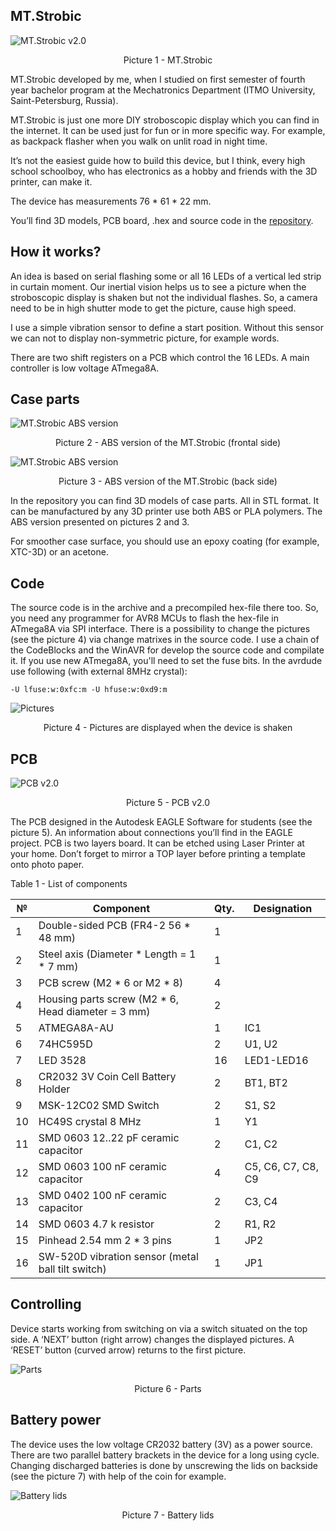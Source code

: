 ## MT.Strobic

![MT.Strobic v2.0](/img/1.png)
<p align="center">Picture 1 - MT.Strobic</p>

MT.Strobic developed by me, when I studied on first semester of fourth year bachelor program at the Mechatronics Department (ITMO University, Saint-Petersburg, Russia).

MT.Strobic is just one more DIY stroboscopic display which you can find in the internet. It can be used just for fun or in more specific way. For example, as backpack flasher when you walk on unlit road in night time.

It’s not the easiest guide how to build this device, but I think, every high school schoolboy, who has electronics as a hobby and friends with the 3D printer, can make it.

The device has measurements 76 * 61 * 22 mm.

You’ll find 3D models, PCB board, .hex and source code in the [repository](https://github.com/mangust01/MT.Strobic/tree/master/release).

## How it works?

An idea is based on serial flashing some or all 16 LEDs of a vertical led strip in curtain moment. Our inertial vision helps us to see a picture when the stroboscopic display is shaken but not the individual flashes. So, a camera need to be in high shutter mode to get the picture, cause high speed.

I use a simple vibration sensor to define a start position. Without this sensor we can not to display non-symmetric picture, for example words.

There are two shift registers on a PCB which control the 16 LEDs. A main controller is low voltage ATmega8A.

## Case parts

![MT.Strobic ABS version](/img/5.png)
<p align="center">Picture 2 - ABS version of the MT.Strobic (frontal side)</p>

![MT.Strobic ABS version](/img/6.png)
<p align="center">Picture 3 - ABS version of the MT.Strobic (back side)</p>

In the repository you can find 3D models of case parts. All in STL format. It can be manufactured by any 3D printer use both ABS or PLA polymers. The ABS version presented on pictures 2 and 3.

For smoother case surface, you should use an epoxy coating (for example, XTC-3D) or an acetone.

## Code

The source code is in the archive and a precompiled hex-file there too. So, you need any programmer for AVR8 MCUs to flash the hex-file in ATmega8A via SPI interface. There is a possibility to change the pictures (see the picture 4) via change matrixes in the source code. I use a chain of the CodeBlocks and the WinAVR for develop the source code and compilate it.
If you use new ATmega8A, you'll need to set the fuse bits. In the avrdude use following (with external 8MHz crystal):

    -U lfuse:w:0xfc:m -U hfuse:w:0xd9:m

![Pictures](/img/7.png)
<p align="center">Picture 4 - Pictures are displayed when the device is shaken</p>

## PCB

![PCB v2.0](/img/PCB.png)
<p align="center">Picture 5 - PCB v2.0</p>

The PCB designed in the Autodesk EAGLE Software for students (see the picture 5). An information about connections you’ll find in the EAGLE project. PCB is two layers board. It can be etched using Laser Printer at your home. Don’t forget to mirror a TOP layer before printing a template onto photo paper.

Table 1 - List of components

 №  |    Component                                            |    Qty.    |    Designation             
----|---------------------------------------------------------|------------|----------------------------
 1  |    Double-sided PCB   (FR4-2 56 * 48 mm)                |    1       |                            
 2  |    Steel axis   (Diameter * Length = 1 * 7 mm)          |    1       |                            
 3  |    PCB screw   (M2 * 6 or M2 * 8)                       |    4       |                            
 4  |    Housing parts screw   (M2 * 6, Head diameter = 3 mm) |    2       |                             
 5  |    ATMEGA8A-AU                                          |    1       |    IC1                     
 6  |    74HC595D                                             |    2       |    U1, U2                  
 7  |    LED   3528                                           |    16      |    LED1-LED16              
 8  |    CR2032 3V Coin Cell Battery Holder                   |    2       |    BT1,   BT2              
 9  |    MSK-12C02 SMD Switch                                 |    2       |    S1, S2                  
 10 |    HC49S crystal 8 MHz                                  |    1       |    Y1                      
 11 |    SMD 0603   12..22 pF ceramic capacitor               |    2       |    C1, C2                  
 12 |    SMD 0603   100 nF ceramic   capacitor                |    4       |    C5, C6,   C7, C8, C9    
 13 |    SMD 0402   100 nF ceramic   capacitor                |    2       |    C3, C4                  
 14 |    SMD   0603 4.7 k resistor                            |    2       |    R1, R2                  
 15 |    Pinhead   2.54 mm 2 * 3 pins                         |    1       |    JP2                     
 16 |    SW-520D vibration sensor (metal ball tilt switch)    |    1       |    JP1                     

## Controlling

Device starts working from switching on via a switch situated on the top side. A ‘NEXT’ button (right arrow) changes the displayed pictures. A ‘RESET’ button (curved arrow) returns to the first picture.

![Parts](/img/3.png)
<p align="center">Picture 6 - Parts</p>

## Battery power

The device uses the low voltage CR2032 battery (3V) as a power source. There are two parallel battery brackets in the device for a long using cycle. Changing discharged batteries is done by unscrewing the lids on backside (see the picture 7) with help of the coin for example.

![Battery lids](/img/4.png)
<p align="center">Picture 7 - Battery lids</p>
